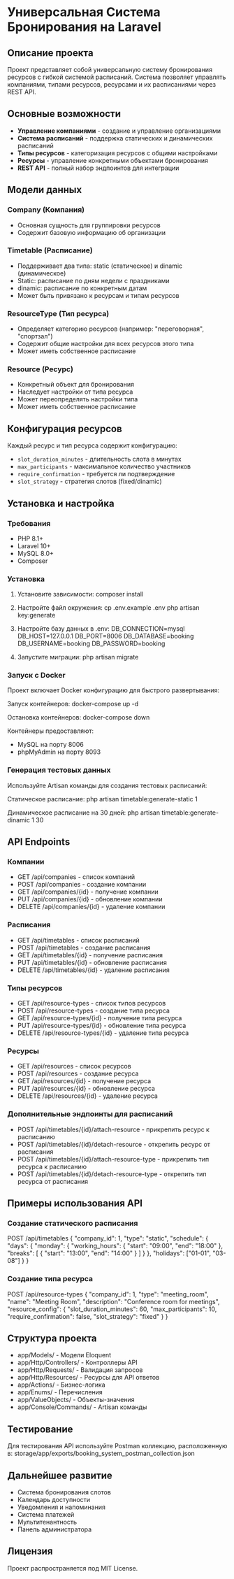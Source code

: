 # Универсальная Система Бронирования на Laravel

## Описание проекта

Проект представляет собой универсальную систему бронирования ресурсов с гибкой системой расписаний. Система позволяет управлять компаниями, типами ресурсов, ресурсами и их расписаниями через REST API.

## Основные возможности

- **Управление компаниями** - создание и управление организациями
- **Система расписаний** - поддержка статических и динамических расписаний
- **Типы ресурсов** - категоризация ресурсов с общими настройками
- **Ресурсы** - управление конкретными объектами бронирования
- **REST API** - полный набор эндпоинтов для интеграции

## Модели данных

### Company (Компания)
- Основная сущность для группировки ресурсов
- Содержит базовую информацию об организации

### Timetable (Расписание)
- Поддерживает два типа: static (статическое) и dinamic (динамическое)
- Static: расписание по дням недели с праздниками
- dinamic: расписание по конкретным датам
- Может быть привязано к ресурсам и типам ресурсов

### ResourceType (Тип ресурса)
- Определяет категорию ресурсов (например: "переговорная", "спортзал")
- Содержит общие настройки для всех ресурсов этого типа
- Может иметь собственное расписание

### Resource (Ресурс)
- Конкретный объект для бронирования
- Наследует настройки от типа ресурса
- Может переопределять настройки типа
- Может иметь собственное расписание

## Конфигурация ресурсов

Каждый ресурс и тип ресурса содержит конфигурацию:
- `slot_duration_minutes` - длительность слота в минутах
- `max_participants` - максимальное количество участников
- `require_confirmation` - требуется ли подтверждение
- `slot_strategy` - стратегия слотов (fixed/dinamic)

## Установка и настройка

### Требования
- PHP 8.1+
- Laravel 10+
- MySQL 8.0+
- Composer

### Установка

1. Установите зависимости:
composer install

2. Настройте файл окружения:
cp .env.example .env
php artisan key:generate

3. Настройте базу данных в .env:
DB_CONNECTION=mysql
DB_HOST=127.0.0.1
DB_PORT=8006
DB_DATABASE=booking
DB_USERNAME=booking
DB_PASSWORD=booking

4. Запустите миграции:
php artisan migrate

### Запуск с Docker

Проект включает Docker конфигурацию для быстрого развертывания:

Запуск контейнеров:
docker-compose up -d

Остановка контейнеров:
docker-compose down

Контейнеры предоставляют:
- MySQL на порту 8006
- phpMyAdmin на порту 8093

### Генерация тестовых данных

Используйте Artisan команды для создания тестовых расписаний:

Статическое расписание:
php artisan timetable:generate-static 1

Динамическое расписание на 30 дней:
php artisan timetable:generate-dinamic 1 30

## API Endpoints

### Компании
- GET /api/companies - список компаний
- POST /api/companies - создание компании
- GET /api/companies/{id} - получение компании
- PUT /api/companies/{id} - обновление компании
- DELETE /api/companies/{id} - удаление компании

### Расписания
- GET /api/timetables - список расписаний
- POST /api/timetables - создание расписания
- GET /api/timetables/{id} - получение расписания
- PUT /api/timetables/{id} - обновление расписания
- DELETE /api/timetables/{id} - удаление расписания

### Типы ресурсов
- GET /api/resource-types - список типов ресурсов
- POST /api/resource-types - создание типа ресурса
- GET /api/resource-types/{id} - получение типа ресурса
- PUT /api/resource-types/{id} - обновление типа ресурса
- DELETE /api/resource-types/{id} - удаление типа ресурса

### Ресурсы
- GET /api/resources - список ресурсов
- POST /api/resources - создание ресурса
- GET /api/resources/{id} - получение ресурса
- PUT /api/resources/{id} - обновление ресурса
- DELETE /api/resources/{id} - удаление ресурса

### Дополнительные эндпоинты для расписаний
- POST /api/timetables/{id}/attach-resource - прикрепить ресурс к расписанию
- POST /api/timetables/{id}/detach-resource - открепить ресурс от расписания
- POST /api/timetables/{id}/attach-resource-type - прикрепить тип ресурса к расписанию
- POST /api/timetables/{id}/detach-resource-type - открепить тип ресурса от расписания

## Примеры использования API

### Создание статического расписания
POST /api/timetables
{
  "company_id": 1,
  "type": "static",
  "schedule": {
    "days": {
      "monday": {
        "working_hours": {
          "start": "09:00",
          "end": "18:00"
        },
        "breaks": [
          {
            "start": "13:00",
            "end": "14:00"
          }
        ]
      }
    },
    "holidays": ["01-01", "03-08"]
  }
}

### Создание типа ресурса
POST /api/resource-types
{
  "company_id": 1,
  "type": "meeting_room",
  "name": "Meeting Room",
  "description": "Conference room for meetings",
  "resource_config": {
    "slot_duration_minutes": 60,
    "max_participants": 10,
    "require_confirmation": false,
    "slot_strategy": "fixed"
  }
}

## Структура проекта

- app/Models/ - Модели Eloquent
- app/Http/Controllers/ - Контроллеры API
- app/Http/Requests/ - Валидация запросов
- app/Http/Resources/ - Ресурсы для API ответов
- app/Actions/ - Бизнес-логика
- app/Enums/ - Перечисления
- app/ValueObjects/ - Объекты-значения
- app/Console/Commands/ - Artisan команды

## Тестирование

Для тестирования API используйте Postman коллекцию, расположенную в:
storage/app/exports/booking_system_postman_collection.json

## Дальнейшее развитие

- Система бронирования слотов
- Календарь доступности
- Уведомления и напоминания
- Система платежей
- Мультитенантность
- Панель администратора

## Лицензия

Проект распространяется под MIT License.
